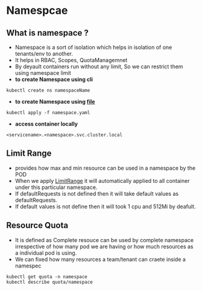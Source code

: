 # Namespcae

## What is namespace ?

- Namespace is a sort of isolation which helps in isolation of one tenants/env to another.
- It helps in RBAC, Scopes, QuotaManagemnet
- By deyault containers run without any limit, So we can restrict them using namespace limit
- **to create Namespace using cli**

```kubectl
kubectl create ns namespaceName
```

- **to create Namespace using [file](./namespace.yaml)**

```kubectl
kubectl apply -f namespace.yaml
```

- **access container locally**

```localhost
<servicename>.<namespace>.svc.cluster.local
```

## Limit Range

- provides how max and min resource can be used in a namespace by the POD
- When we apply [LimitRange](./nameSpaceQuota.yaml) it will automatically applied to all container under this particular namespace.
- If defaultRequests is not defined then it will take default values as defaultRequests.
- If default values is not define then it will took 1 cpu and 512Mi by deafult.

## Resource Quota

- It is defined as Complete resouce can be used by complete namespace irrespective of how many pod we are having or how much resources as a individual pod is using.
- We can fixed how many resources a team/tenant can craete inside a namespec

```kubectl
kubectl get quota -n namespace
kubectl describe quota/namespace
```
